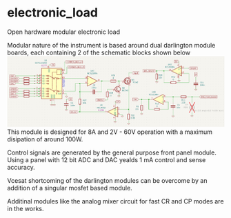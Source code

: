 # electronic_load
Open hardware modular electronic load

Modular nature of the instrument is based around dual darlington module boards, each containing 2 of the schematic blocks shown below ![](https://github.com/ostojaatanasijevic/electronic_load/blob/master/electronic_load_module/module_half.png)
This module is designed for 8A and 2V - 60V operation with a maximum disipation of around 100W.

Control signals are generated by the general purpose front panel module. Using a panel with 12 bit ADC and DAC yealds 1 mA control
and sense accuracy.

Vcesat shortcoming of the darlington modules can be overcome by an addition of a singular mosfet based module. 

Additinal modules like the analog mixer circuit for fast CR and CP modes are in the works.
